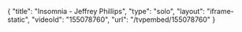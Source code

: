 {
    "title": "Insomnia - Jeffrey Phillips",
    "type": "solo",
    "layout": "iframe-static",
    "videoId": "155078760",
    "url": "\/tvpembed\/155078760"
}